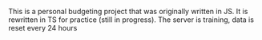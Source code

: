 This is a personal budgeting project that was originally written in JS. 
It is rewritten in TS for practice (still in progress). The server is training, data is reset every 24 hours

